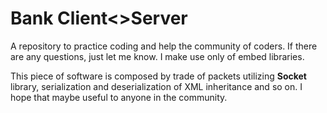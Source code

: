 # Bank Client<>Server

A repository to practice coding and help the community of coders. If there are any questions, just let me know. 
I make use only of embed libraries. 

This piece of software is composed by trade of packets utilizing **Socket** library, serialization and deserialization of XML inheritance and so on.
I hope that maybe useful to anyone in the community.